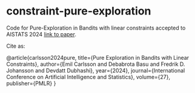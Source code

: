 # constraint-pure-exploration

Code for Pure-Exploration in Bandits with linear constraints accepted to AISTATS 2024 [link to paper](https://arxiv.org/abs/2306.12774). 

Cite as:

@article{carlsson2024pure,
      title={Pure Exploration in Bandits with Linear Constraints}, 
      author={Emil Carlsson and Debabrota Basu and Fredrik D. Johansson and Devdatt Dubhashi},
      year={2024},
      journal={International Conference on Artificial
      Intelligence and Statistics},
      volume={27},
      publisher={PMLR}
}
